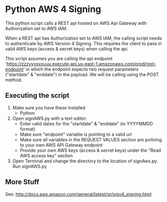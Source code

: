# Python AWS 4 Signing
This python script calls a REST api hosted on AWS Api Gateway with Authorization set to AWS IAM.

When a REST api has Authorization set to AWS IAM, the calling script needs to authenticate by AWS Version 4 Signing. This requires the client to pass in valid AWS keys (access & secret keys) when calling the api.

This script assumes you are calling the api endpoint 'https://zzzyyyxxxuuu.execute-api.us-east-1.amazonaws.com/prod/rest-endpoint' in which the endpoint expects two request parameters ("startdate" & "enddate") in the payload. We will be calling using the POST method.


## Executing the script
1. Make sure you have these installed
	- Python
2. Open signAWS.py with a text editor: 
	- Enter valid dates for the "startdate" & "enddate" (in YYYYMMDD format)
	- Make sure "endpoint" variable is pointing to a valid url
	- Make sure all variables in the REQUEST VALUES section are poitning to your own AWS API Gateway endpoint
	- Provide your own AWS keys (access & secret keys) under the "Read AWS access key" section
3. Open Terminal and change the directory to the location of signAws.py. Run signAWS.py

## More Stuff
See: http://docs.aws.amazon.com/general/latest/gr/sigv4_signing.html